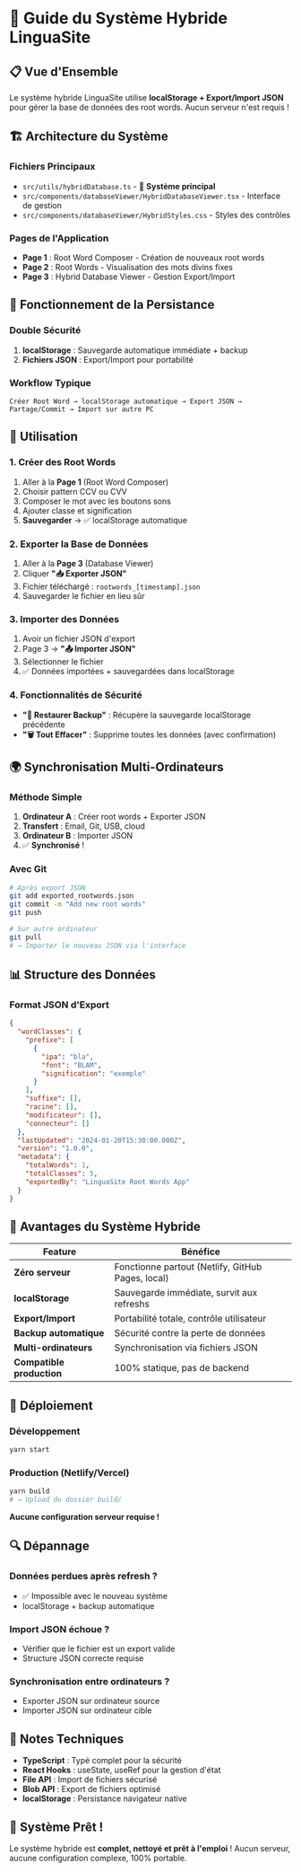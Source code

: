 # 🎯 Guide du Système Hybride LinguaSite

## 📋 Vue d'Ensemble

Le système hybride LinguaSite utilise **localStorage + Export/Import JSON** pour gérer la base de données des root words. Aucun serveur n'est requis !

## 🏗️ Architecture du Système

### **Fichiers Principaux**

- `src/utils/hybridDatabase.ts` - 🎯 **Système principal**
- `src/components/databaseViewer/HybridDatabaseViewer.tsx` - Interface de gestion
- `src/components/databaseViewer/HybridStyles.css` - Styles des contrôles

### **Pages de l'Application**

- **Page 1** : Root Word Composer - Création de nouveaux root words
- **Page 2** : Root Words - Visualisation des mots divins fixes
- **Page 3** : Hybrid Database Viewer - Gestion Export/Import

## 💾 Fonctionnement de la Persistance

### **Double Sécurité**

1. **localStorage** : Sauvegarde automatique immédiate + backup
2. **Fichiers JSON** : Export/Import pour portabilité

### **Workflow Typique**

```
Créer Root Word → localStorage automatique → Export JSON → Partage/Commit → Import sur autre PC
```

## 🔧 Utilisation

### **1. Créer des Root Words**

1. Aller à la **Page 1** (Root Word Composer)
2. Choisir pattern CCV ou CVV
3. Composer le mot avec les boutons sons
4. Ajouter classe et signification
5. **Sauvegarder** → ✅ localStorage automatique

### **2. Exporter la Base de Données**

1. Aller à la **Page 3** (Database Viewer)
2. Cliquer **"📥 Exporter JSON"**
3. Fichier téléchargé : `rootwords_[timestamp].json`
4. Sauvegarder le fichier en lieu sûr

### **3. Importer des Données**

1. Avoir un fichier JSON d'export
2. Page 3 → **"📤 Importer JSON"**
3. Sélectionner le fichier
4. ✅ Données importées + sauvegardées dans localStorage

### **4. Fonctionnalités de Sécurité**

- **"🔄 Restaurer Backup"** : Récupère la sauvegarde localStorage précédente
- **"🗑️ Tout Effacer"** : Supprime toutes les données (avec confirmation)

## 🌍 Synchronisation Multi-Ordinateurs

### **Méthode Simple**

1. **Ordinateur A** : Créer root words + Exporter JSON
2. **Transfert** : Email, Git, USB, cloud
3. **Ordinateur B** : Importer JSON
4. ✅ **Synchronisé** !

### **Avec Git**

```bash
# Après export JSON
git add exported_rootwords.json
git commit -m "Add new root words"
git push

# Sur autre ordinateur
git pull
# → Importer le nouveau JSON via l'interface
```

## 📊 Structure des Données

### **Format JSON d'Export**

```json
{
  "wordClasses": {
    "prefixe": [
      {
        "ipa": "bla",
        "font": "BLAM",
        "signification": "exemple"
      }
    ],
    "suffixe": [],
    "racine": [],
    "modificateur": [],
    "connecteur": []
  },
  "lastUpdated": "2024-01-20T15:30:00.000Z",
  "version": "1.0.0",
  "metadata": {
    "totalWords": 1,
    "totalClasses": 5,
    "exportedBy": "LinguaSite Root Words App"
  }
}
```

## 🎯 Avantages du Système Hybride

| Feature                   | Bénéfice                                          |
| ------------------------- | ------------------------------------------------- |
| **Zéro serveur**          | Fonctionne partout (Netlify, GitHub Pages, local) |
| **localStorage**          | Sauvegarde immédiate, survit aux refreshs         |
| **Export/Import**         | Portabilité totale, contrôle utilisateur          |
| **Backup automatique**    | Sécurité contre la perte de données               |
| **Multi-ordinateurs**     | Synchronisation via fichiers JSON                 |
| **Compatible production** | 100% statique, pas de backend                     |

## 🚀 Déploiement

### **Développement**

```bash
yarn start
```

### **Production (Netlify/Vercel)**

```bash
yarn build
# → Upload du dossier build/
```

**Aucune configuration serveur requise !**

## 🔍 Dépannage

### **Données perdues après refresh ?**

- ✅ Impossible avec le nouveau système
- localStorage + backup automatique

### **Import JSON échoue ?**

- Vérifier que le fichier est un export valide
- Structure JSON correcte requise

### **Synchronisation entre ordinateurs ?**

- Exporter JSON sur ordinateur source
- Importer JSON sur ordinateur cible

## 📝 Notes Techniques

- **TypeScript** : Typé complet pour la sécurité
- **React Hooks** : useState, useRef pour la gestion d'état
- **File API** : Import de fichiers sécurisé
- **Blob API** : Export de fichiers optimisé
- **localStorage** : Persistance navigateur native

## 🎉 Système Prêt !

Le système hybride est **complet, nettoyé et prêt à l'emploi** !
Aucun serveur, aucune configuration complexe, 100% portable.
